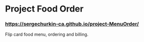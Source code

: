 # Project Food Order
### https://sergechurkin-ca.github.io/project-MenuOrder/

Flip card food menu, ordering and billing.

